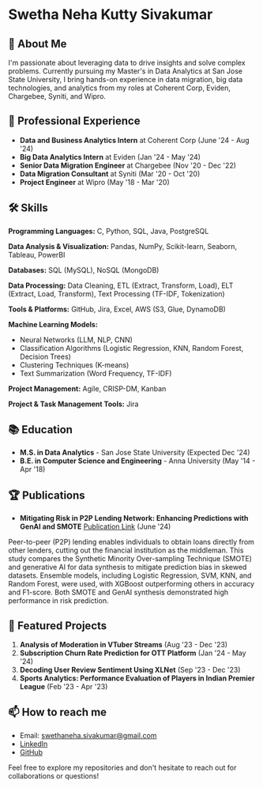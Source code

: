 # Swetha Neha Kutty Sivakumar

## 🚀 About Me
I'm passionate about leveraging data to drive insights and solve complex problems. Currently pursuing my Master's in Data Analytics at San Jose State University, I bring hands-on experience in data migration, big data technologies, and analytics from my roles at Coherent Corp, Eviden, Chargebee, Syniti, and Wipro.

## 💼 Professional Experience
- **Data and Business Analytics Intern** at Coherent Corp (June '24 - Aug '24)
- **Big Data Analytics Intern** at Eviden (Jan '24 - May '24)
- **Senior Data Migration Engineer** at Chargebee (Nov '20 - Dec '22)
- **Data Migration Consultant** at Syniti (Mar '20 - Oct '20)
- **Project Engineer** at Wipro (May '18 - Mar '20)

## 🛠 Skills

**Programming Languages:** C, Python, SQL, Java, PostgreSQL

**Data Analysis & Visualization:** Pandas, NumPy, Scikit-learn, Seaborn, Tableau, PowerBI

**Databases:** SQL (MySQL), NoSQL (MongoDB)

**Data Processing:** Data Cleaning, ETL (Extract, Transform, Load), ELT (Extract, Load, Transform), Text Processing (TF-IDF, Tokenization)

**Tools & Platforms:** GitHub, Jira, Excel, AWS (S3, Glue, DynamoDB)

**Machine Learning Models:** 
- Neural Networks (LLM, NLP, CNN)
- Classification Algorithms (Logistic Regression, KNN, Random Forest, Decision Trees)
- Clustering Techniques (K-means)
- Text Summarization (Word Frequency, TF-IDF)
  
**Project Management:** Agile, CRISP-DM, Kanban

**Project & Task Management Tools:** Jira

## 📚 Education
- **M.S. in Data Analytics** - San Jose State University (Expected Dec '24)
- **B.E. in Computer Science and Engineering** - Anna University (May '14 - Apr '18)

## 🏆 Publications
- **Mitigating Risk in P2P Lending Network: Enhancing Predictions with GenAI and SMOTE** [Publication Link](https://iecscience.org/jpapers/178) (June '24)

Peer-to-peer (P2P) lending enables individuals to obtain loans directly from other lenders, cutting out the financial institution as the middleman. This study compares the Synthetic Minority Over-sampling Technique (SMOTE) and generative AI for data synthesis to mitigate prediction bias in skewed datasets. Ensemble models, including Logistic Regression, SVM, KNN, and Random Forest, were used, with XGBoost outperforming others in accuracy and F1-score. Both SMOTE and GenAI synthesis demonstrated high performance in risk prediction.

## 🌟 Featured Projects
1. **Analysis of Moderation in VTuber Streams** (Aug '23 - Dec '23)
2. **Subscription Churn Rate Prediction for OTT Platform** (Jan '24 - May '24)
3. **Decoding User Review Sentiment Using XLNet** (Sep '23 - Dec '23)
4. **Sports Analytics: Performance Evaluation of Players in Indian Premier League** (Feb '23 - Apr '23)

## 📫 How to reach me
- Email: swethaneha.sivakumar@gmail.com
- [LinkedIn](Your_LinkedIn_Profile_URL)
- [GitHub](Your_GitHub_Profile_URL)

Feel free to explore my repositories and don't hesitate to reach out for collaborations or questions!
